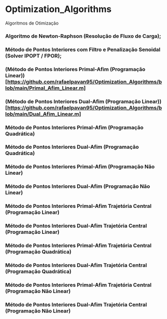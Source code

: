 # Optimization_Algorithms
Algoritmos de Otimização


### Algoritmo de Newton-Raphson (Resolução de Fluxo de Carga);

### Método de Pontos Interiores com Filtro e Penalização Senoidal (Solver IPOPT / FPOR);

### (Método de Pontos Interiores Primal-Afim (Programação Linear))[https://github.com/rafaelpavan95/Optimization_Algorithms/blob/main/Primal_Afim_Linear.m]

### (Método de Pontos Interiores Dual-Afim (Programação Linear))[https://github.com/rafaelpavan95/Optimization_Algorithms/blob/main/Dual_Afim_Linear.m]

### Método de Pontos Interiores Primal-Afim (Programação Quadrática)

### Método de Pontos Interiores Dual-Afim (Programação Quadrática)

### Método de Pontos Interiores Primal-Afim (Programação Não Linear)

### Método de Pontos Interiores Dual-Afim (Programação Não Linear)

### Método de Pontos Interiores Primal-Afim Trajetória Central (Programação Linear)

### Método de Pontos Interiores Dual-Afim Trajetória Central (Programação Linear)

### Método de Pontos Interiores Primal-Afim Trajetória Central (Programação Quadrática)

### Método de Pontos Interiores Dual-Afim Trajetória Central (Programação Quadrática)

### Método de Pontos Interiores Primal-Afim Trajetória Central (Programação Não Linear)

### Método de Pontos Interiores Dual-Afim Trajetória Central (Programação Não Linear)

